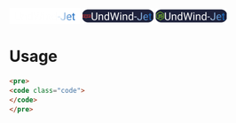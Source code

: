 <img src="20241101_155148.png" width="128">
<a href="https://www.npmjs.com/package/undwind-jet?activeTab=readme"><img src="20241101_160002.png" width="128"></a>
<a><img src="20241101_155911.png" width="128"></a>

# Usage
```html
<pre>
<code class="code">
</code>
</pre>
```
